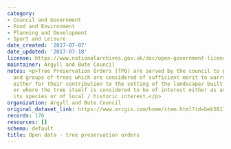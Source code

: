 ```yaml
---
category:
- Council and Government
- Food and Environment
- Planning and Development
- Sport and Leisure
date_created: '2017-07-07'
date_updated: '2017-07-18'
license: https://www.nationalarchives.gov.uk/doc/open-government-licence/version/3/
maintainer: Argyll and Bute Council
notes: <p>Tree Preservation Orders (TPO) are served by the council to protect individual
  and groups of trees which are considered of sufficient merit to warrant formal protection
  either for their contribution to the setting of the landscape/ built environment
  or where the tree itself is considered to be of interest either as an example of
  its species or of local / historic interest.</p>
organization: Argyll and Bute Council
original_dataset_link: https://www.arcgis.com/home/item.html?id=beb58178a74f45eb9eca942cf2584c48
records: 176
resources: []
schema: default
title: Open data - tree preservation orders
---
```

